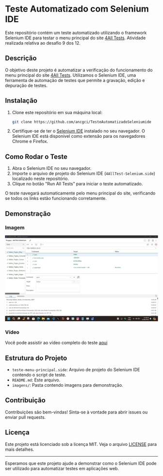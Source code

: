 # Teste Automatizado com Selenium IDE

Este repositório contém um teste automatizado utilizando o framework Selenium IDE para testar o menu principal do site [4All Tests](https://4alltests.com.br/index). Atividade realizada relativa ao desafio 9 dos 12.

## Descrição

O objetivo deste projeto é automatizar a verificação do funcionamento do menu principal do site [4All Tests](https://4alltests.com.br/index). Utilizamos o Selenium IDE, uma ferramenta de automação de testes que permite a gravação, edição e depuração de testes.

## Instalação

1. Clone este repositório em sua máquina local:
    ```sh
    git clone https://github.com/ancgci/TesteAutomatizadoSeleniumide
    ```

2. Certifique-se de ter o [Selenium IDE](https://www.selenium.dev/selenium-ide/) instalado no seu navegador. O Selenium IDE está disponível como extensão para os navegadores Chrome e Firefox.

## Como Rodar o Teste

1. Abra o Selenium IDE no seu navegador.
2. Importe o arquivo de projeto do Selenium IDE (`4AllTest-Selenium.side`) localizado neste repositório.
3. Clique no botão "Run All Tests" para iniciar o teste automatizado.

O teste navegará automaticamente pelo menu principal do site, verificando se todos os links estão funcionando corretamente.

## Demonstração

### Imagem

![Demonstração do Teste](https://github.com/ancgci/TesteAutomatizadoSeleniumide/blob/main/Screenshot%202024-06-11%20142849.jpg)

### Vídeo

Você pode assistir ao vídeo completo do teste [aqui](https://www.youtube.com/watch?v=A-t7Y4x5J7U)

## Estrutura do Projeto

- `teste-menu-principal.side`: Arquivo de projeto do Selenium IDE contendo o script de teste.
- `README.md`: Este arquivo.
- `imagens/`: Pasta contendo imagens para demonstração.

## Contribuição

Contribuições são bem-vindas! Sinta-se à vontade para abrir issues ou enviar pull requests.

## Licença

Este projeto está licenciado sob a licença MIT. Veja o arquivo [LICENSE](LICENSE) para mais detalhes.

---

Esperamos que este projeto ajude a demonstrar como o Selenium IDE pode ser utilizado para automatizar testes em aplicações web.


